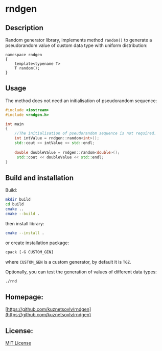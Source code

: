 # rndgen
## Description
Random generator library, implements method `random()` to generate a pseudorandom value of custom data type with uniform distribution:
```
namespace rndgen
{
    template<typename T>
    T random();
}
```

## Usage
The method does not need an initialisation of pseudorandom sequence:
```cpp
#include <iostream>
#include <rndgen.h>

int main
{
    //The initialisation of pseudorandom sequence is not required.
    int intValue = rndgen::random<int>();
    std::cout << intValue << std::endl;
    
    double doubleValue = rndgen::random<double>();
     std::cout << doubleValue << std::endl;
}
```
## Build and installation
Build:
```bash
mkdir build
cd build
cmake ..
cmake --build .
```
then install library:
```bash
cmake --install .
```
or create installation package:
```bash
cpack [-G CUSTOM_GEN]
```
where `CUSTOM_GEN` is a custom generator, by default it is `TGZ`.

Optionally, you can test the generation of values of different data types:
```bash
./rnd
```

## Homepage:
[https://github.com/kuznetsovlv/rndgen](https://github.com/kuznetsovlv/rndgen)

## License:
[MIT License](./LICENSE)